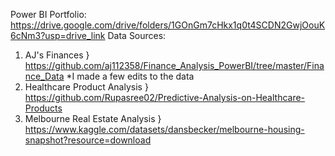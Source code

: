 Power BI Portfolio: https://drive.google.com/drive/folders/1GOnGm7cHkx1q0t4SCDN2GwjOouK6cNm3?usp=drive_link
Data Sources:
1. AJ's Finances } https://github.com/aj112358/Finance_Analysis_PowerBI/tree/master/Finance_Data
*I made a few edits to the data
2. Healthcare Product Analysis } https://github.com/Rupasree02/Predictive-Analysis-on-Healthcare-Products
3. Melbourne Real Estate Analysis } https://www.kaggle.com/datasets/dansbecker/melbourne-housing-snapshot?resource=download

